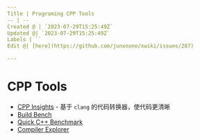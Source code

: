 ```yaml
---
Title | Programing CPP Tools
-- | --
Created @ | `2023-07-29T15:25:49Z`
Updated @| `2023-07-29T15:25:49Z`
Labels | ``
Edit @| [here](https://github.com/junxnone/xwiki/issues/287)

---
```

# CPP Tools
- [CPP Insights](https://cppinsights.io/) - 基于 `clang` 的代码转换器，使代码更清晰
- [Build Bench](https://build-bench.com/#)
- [Quick C++ Benchmark](https://quick-bench.com/)
- [Compiler Explorer](https://godbolt.org/)
